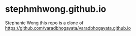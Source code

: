 # stephmhwong.github.io
Stephanie Wong
this repo is a clone of https://github.com/varadbhogayata/varadbhogayata.github.io 
